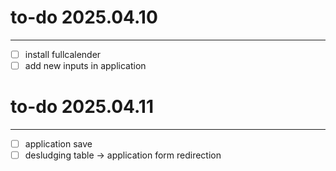 # to-do 2025.04.10

---

* [ ] install fullcalender
* [ ]  add new inputs in application

# to-do 2025.04.11

---

* [ ] application save
* [ ] desludging table -> application form redirection
